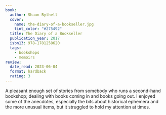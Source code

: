 ```yaml
---
book:
  author: Shaun Bythell
  cover:
    name: the-diary-of-a-bookseller.jpg
    tint_color: "#275492"
  title: The Diary of a Bookseller
  publication_year: 2017
  isbn13: 978-1781258620
  tags:
    - bookshops
    - memoirs
review:
  date_read: 2023-06-04
  format: hardback
  rating: 3
---
```


A pleasant enough set of stories from somebody who runs a second-hand bookshop; dealing with books coming in and books going out.
I enjoyed some of the anecdotes, especially the bits about historical ephemera and the more unusual items, but it struggled to hold my attention at times.